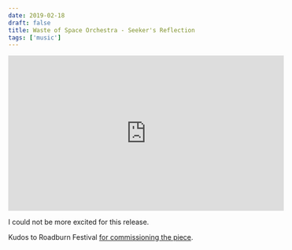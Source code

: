 ```yaml
---
date: 2019-02-18
draft: false
title: Waste of Space Orchestra - Seeker's Reflection
tags: ['music']
---
```


<iframe class="aspect-video w-full" width="560" height="315" src="https://www.youtube-nocookie.com/embed/V8ia-nyd_K8?controls=0" frameborder="0" allow="accelerometer; autoplay; encrypted-media; gyroscope; picture-in-picture" allowfullscreen></iframe>

I could not be more excited for this release.

Kudos to Roadburn Festival [for commissioning the piece](https://roadburn.com/premiere-waste-of-space-orchestra-seekers-reflection/).<!-- excerpt -->
